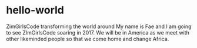 # hello-world
ZimGirlsCode transforming the world around 
My name is Fae and I am going to see ZImGirlsCode soaring in 2017. We will be in America as we meet with other likeminded people so that we come home and change Africa.
